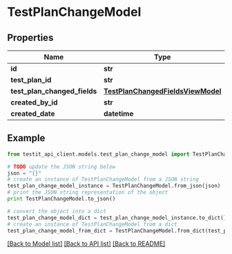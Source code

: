 # TestPlanChangeModel


## Properties
Name | Type | Description | Notes
------------ | ------------- | ------------- | -------------
**id** | **str** |  | 
**test_plan_id** | **str** |  | 
**test_plan_changed_fields** | [**TestPlanChangedFieldsViewModel**](TestPlanChangedFieldsViewModel.md) |  | 
**created_by_id** | **str** |  | 
**created_date** | **datetime** |  | [optional] 

## Example

```python
from testit_api_client.models.test_plan_change_model import TestPlanChangeModel

# TODO update the JSON string below
json = "{}"
# create an instance of TestPlanChangeModel from a JSON string
test_plan_change_model_instance = TestPlanChangeModel.from_json(json)
# print the JSON string representation of the object
print TestPlanChangeModel.to_json()

# convert the object into a dict
test_plan_change_model_dict = test_plan_change_model_instance.to_dict()
# create an instance of TestPlanChangeModel from a dict
test_plan_change_model_from_dict = TestPlanChangeModel.from_dict(test_plan_change_model_dict)
```
[[Back to Model list]](../README.md#documentation-for-models) [[Back to API list]](../README.md#documentation-for-api-endpoints) [[Back to README]](../README.md)


